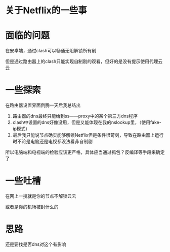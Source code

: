 # 关于Netflix的一些事


# 面临的问题

在安卓端，通过clash可以畅通无阻解锁所有剧


但是通过路由器上的clash只能实现自制剧的观看，但好的是没有提示使用代理云云

# 一些探索
在路由器设置界面倒腾一天后我总结出
1. 路由器的dns最终只能给到ss——proxy中的某个第三方dns程序
2. clash中设置的dns好像没用，但是又能体现在我的nslookup里，（使用fake-ip模式）
3. 最后我只能说节点确实能够解锁Netflix但是条件很苛刻，导致在路由器上运行时不论是电脑还是电视都没法看非自制剧

所以电脑端和电视端的检验应该更严格，具体应当通过抓包？反编译等手段来确定了

# 一些吐槽
在网上一搜就是你的节点不解锁云云

或者是你的机场被封什么的

# 思路
还是要找是否dns对这个有影响
